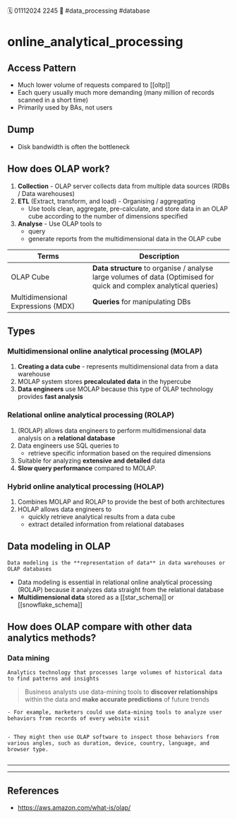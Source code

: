 🗓️ 01112024 2245
📎 #data_processing  #database

# online_analytical_processing

## Access Pattern
- Much lower volume of requests compared to [[oltp]]
- Each query usually much more demanding (many million of records scanned in a short time)
- Primarily used by BAs, not users


## Dump
- Disk bandwidth is often the bottleneck

## **How does OLAP work?** 
1. **Collection** -  OLAP server collects data from multiple data sources (RDBs / Data warehouses)
2. **ETL** (Extract, transform, and load) -  Organising / aggregating
	- Use tools clean, aggregate, pre-calculate, and store data in an OLAP cube according to the number of dimensions specified
3. **Analyse** - Use OLAP tools to 
	- query
	- generate reports from the multidimensional data in the OLAP cube

| Terms                              | Description                                                                                                         |
| ---------------------------------- | ------------------------------------------------------------------------------------------------------------------- |
| OLAP Cube                          | **Data structure** to organise / analyse large volumes of data (Optimised for quick and complex analytical queries) |
| Multidimensional Expressions (MDX) | **Queries** for manipulating DBs                                                                                    |

## Types

### Multidimensional online analytical processing (MOLAP)

1. **Creating a data cube** - represents multidimensional data from a data warehouse
2.  MOLAP system stores **precalculated data** in the hypercube
3. **Data engineers** use MOLAP because this type of OLAP technology provides **fast analysis** 

### Relational online analytical processing (ROLAP)
1. (ROLAP) allows data engineers to perform multidimensional data analysis on a **relational database**
2. Data engineers use SQL queries to 
	- retrieve specific information based on the required dimensions
1. Suitable for analyzing **extensive and detailed** data
2. **Slow query performance** compared to MOLAP. 

### Hybrid online analytical processing (HOLAP)

1. Combines MOLAP and ROLAP to provide the best of both architectures
2. HOLAP allows data engineers to 
	- quickly retrieve analytical results from a data cube 
	- extract detailed information from relational databases

## Data modeling in OLAP

```ad-summary
Data modeling is the **representation of data** in data warehouses or OLAP databases
```

-  Data modeling is essential in relational online analytical processing (ROLAP) because it analyzes data straight from the relational database
- **Multidimensional data** stored as a [[star_schema]] or [[snowflake_schema]]


## How does OLAP compare with other data analytics methods?

### **Data mining** 

```ad-info
Analytics technology that processes large volumes of historical data to find patterns and insights
```
>  Business analysts use data-mining tools to **discover relationships** within the data and **make accurate predictions** of future trends

```ad-example
- For example, marketers could use data-mining tools to analyze user behaviors from records of every website visit


- They might then use OLAP software to inspect those behaviors from various angles, such as duration, device, country, language, and browser type. 
 
```
****

---

## References
- https://aws.amazon.com/what-is/olap/